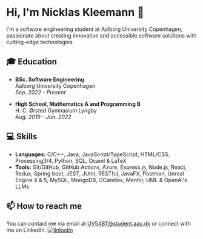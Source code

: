 # Hi, I'm Nicklas Kleemann 👋

I'm a software engineering student at Aalborg University Copenhagen, passionate about creating innovative and accessible software solutions with cutting-edge technologies. 

## 🎓 Education

- **BSc. Software Engineering**  
  Aalborg University Copenhagen  
  *Sep. 2022 - Present*
  
- **High School, Mathematics A and Programming B**  
  H. C. Ørsted Gymnasium Lyngby  
  *Aug. 2019 - Jun. 2022*

## 💻 Skills

- **Languages:** C/C++, Java, JavaScript/TypeScript, HTML/CSS, Processing3/4, Python, SQL, Ocaml & LaTeX
- **Tools:** Git/GitHub, GitHub Actions, Azure, Express.js, Node.js, React, Redux, Spring boot, JEST, JUnit, RESTful, JavaFX, Postman, Unreal Engine 4 & 5, MySQL, MongoDB, OCamllex, Menhir, UML & OpenAi's LLMs

## 📫 How to reach me

You can contact me via email at UV54BT@student.aau.dk or connect with me on LinkedIn.
[![linkedin](https://img.shields.io/badge/linkedin-0A66C2?style=for-the-badge&logo=linkedin&logoColor=white)](https://www.linkedin.com/in/nicklasvistoftkleemann/)
